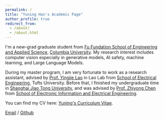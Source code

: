 ```yaml
---
permalink: /
title: "Yuning Han's Academic Page"
author_profile: true
redirect_from: 
  - /about/
  - /about.html
---
```


I'm a new-grad graduate student from [Fu Fundation School of Engineering and Applied Science](https://www.ee.columbia.edu/), [Columbia University](https://www.columbia.edu/). My research interest includes computer vision especially in generative models, AI safety, machine learning, and Large Language Models.

During my master program, I am very fortunate to work as a research assistant, advised by [Prof. Yingjie Lao](https://facultyprofiles.tufts.edu/yingjie-lao) in Lao Lab from [School of Electrical Engineering](https://cs.pku.edu.cn/), Tufts University. Before that, I finished my undergraduate time in [Shanghai Jiao Tong University](https://en.sjtu.edu.cn/), and was advised by [Prof. Zhiyong Chen](https://faculty.sjtu.edu.cn/chenzhiyong/zh_CN/index.htm) from [School of Electronic Information and Electrical Engineering](https://www.seiee.sjtu.edu.cn/).

You can find my CV here: [Yuning's Curriculum Vitae](../assets/Resume_New.pdf).

[Email](yh3612@columbia.edu) / [Github]([https://github.com/QiuDi233](https://github.com/ElizaFuLan))
